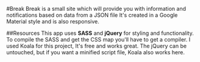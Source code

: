 #Break
Break is a small site which will provide you with information and notifications based on data from a JSON file
It's created in a Google Material style and is also responsive.

##Resources
This app uses <b>SASS</b> and <b>jQuery</b> for styling and functionality.
To compile the SASS and get the CSS map you'll have to get a compiler. I used </b>Koala</b> for this project, It's free and works great.
The jQuery can be untouched, but if you want a minified script file, Koala also works here.
